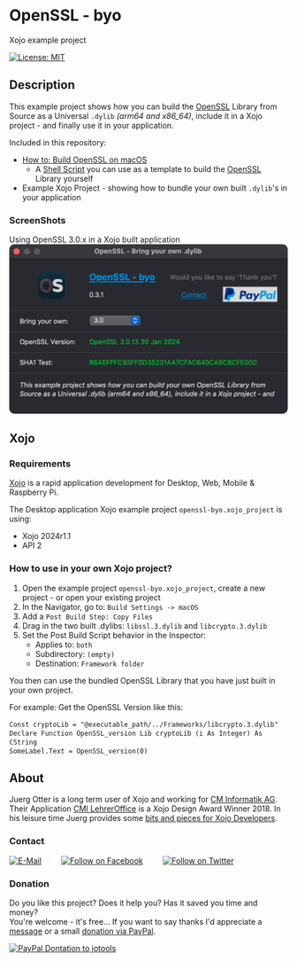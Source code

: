 # OpenSSL - byo
Xojo example project

[![License: MIT](https://img.shields.io/badge/License-MIT-green.svg)](LICENSE)

## Description
This example project shows how you can build the [OpenSSL](https://www.openssl.org) Library from Source as a Universal ```.dylib``` *(arm64 and x86_64)*, include it in a Xojo project - and finally use it in your application.

Included in this repository:
- [How to: Build OpenSSL on macOS](./openssl)  
  - A [Shell Script](./openssl/3.0/build.sh) you can use as a template to build the [OpenSSL](https://www.openssl.org) Library yourself
- Example Xojo Project - showing how to bundle your own built ```.dylib```'s in your application

### ScreenShots
Using OpenSSL 3.0.x in a Xojo built application  
![ScreenShot: OpenSSL - byo](screenshots/example_openssl-3.png?raw=true)


## Xojo
### Requirements
[Xojo](https://www.xojo.com/) is a rapid application development for Desktop, Web, Mobile & Raspberry Pi.  

The Desktop application Xojo example project ```openssl-byo.xojo_project``` is using:
- Xojo 2024r1.1
- API 2

### How to use in your own Xojo project?
1. Open the example project ```openssl-byo.xojo_project```, create a new project - or open your existing project
2. In the Navigator, go to: ```Build Settings -> macOS```
3. Add a ```Post Build Step: Copy Files```
4. Drag in the two built .dylibs: ```libssl.3.dylib``` and ```libcrypto.3.dylib```
5. Set the Post Build Script behavior in the Inspector:
   - Applies to: ```both```
   - Subdirectory: ```(empty)```
   - Destination: ```Framework folder```

You then can use the bundled OpenSSL Library that you have just built in your own project.

For example: Get the OpenSSL Version like this:

```
Const cryptoLib = "@executable_path/../Frameworks/libcrypto.3.dylib"
Declare Function OpenSSL_version Lib cryptoLib (i As Integer) As CString
SomeLabel.Text = OpenSSL_version(0)
```

## About
Juerg Otter is a long term user of Xojo and working for [CM Informatik AG](https://cmiag.ch/). Their Application [CMI LehrerOffice](https://cmi-bildung.ch/) is a Xojo Design Award Winner 2018. In his leisure time Juerg provides some [bits and pieces for Xojo Developers](https://www.jo-tools.ch/).

### Contact
[![E-Mail](https://img.shields.io/static/v1?style=social&label=E-Mail&message=xojo@jo-tools.ch)](mailto:xojo@jo-tools.ch)
&emsp;&emsp;
[![Follow on Facebook](https://img.shields.io/static/v1?style=social&logo=facebook&label=Facebook&message=juerg.otter)](https://www.facebook.com/juerg.otter)
&emsp;&emsp;
[![Follow on Twitter](https://img.shields.io/twitter/follow/juergotter?style=social)](https://twitter.com/juergotter)

### Donation
Do you like this project? Does it help you? Has it saved you time and money?  
You're welcome - it's free... If you want to say thanks I'd appreciate a [message](mailto:xojo@jo-tools.ch) or a small [donation via PayPal](https://paypal.me/jotools).  

[![PayPal Dontation to jotools](https://img.shields.io/static/v1?style=social&logo=paypal&label=PayPal&message=jotools)](https://paypal.me/jotools)
